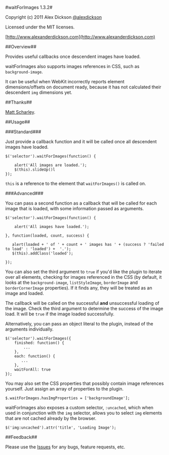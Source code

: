 #waitForImages 1.3.2#

Copyright (c) 2011 Alex Dickson [@alexdickson](http://twitter.com/alexdickson)

Licensed under the MIT licenses.

[http://www.alexanderdickson.com](http://www.alexanderdickson.com)

##Overview##

Provides useful callbacks once descendent images have loaded.

waitForImages also supports images references in CSS, such as `background-image`.

It can be useful when WebKit incorrectly reports element dimensions/offsets on document ready, because it has not calculated their descendent `img` dimensions yet.

##Thanks##

[Matt Scharley](https://github.com/mscharley).

##Usage##

###Standard###

Just provide a callback function and it will be called once all descendent images have loaded.

    $('selector').waitForImages(function() {
   
        alert('All images are loaded.');
        $(this).slideUp()l   
    });

`this` is a reference to the element that `waitForImages()` is called on.

###Advanced###

You can pass a second function as a callback that will be called for each image that is loaded, with some information passed as arguments.

    $('selector').waitForImages(function() {

        alert('All images have loaded.');

    }, function(loaded, count, success) {

       alert(loaded + ' of ' + count + ' images has ' + (success ? 'failed to load' : 'loaded') +  '.');
       $(this).addClass('loaded');

    });


You can also set the third argument to `true` if you'd like the plugin to iterate over all elements, checking for images referenced in the CSS (by default, it looks at the `background-image`, `listStyleImage`, `borderImage` and `borderCornerImage` properties). If it finds any, they will be treated as an image and loaded.

The callback will be called on the successful **and** unsuccessful loading of the image. Check the third argument to determine the success of the image load. It will be `true` if the image loaded successfully.

Alternatively, you can pass an object literal to the plugin, instead of the arguments individually.

    $('selector').waitForImages({
        finished: function() {
            ...
        },
        each: function() {
           ...
        },
        waitForAll: true
    });

You may also set the CSS properties that possibly contain image references yourself. Just assign an array of properties to the plugin.

    $.waitForImages.hasImgProperties = ['backgroundImage'];

waitForImages also exposes a custom selector, `:uncached`, which when used in conjunction with the `img` selector, allows you to select `img` elements that are not cached already by the browser.

    $('img:uncached').attr('title', 'Loading Image');

##Feedback##

Please use the [Issues](https://github.com/alexanderdickson/waitForImages/issues) for any bugs, feature requests, etc.

